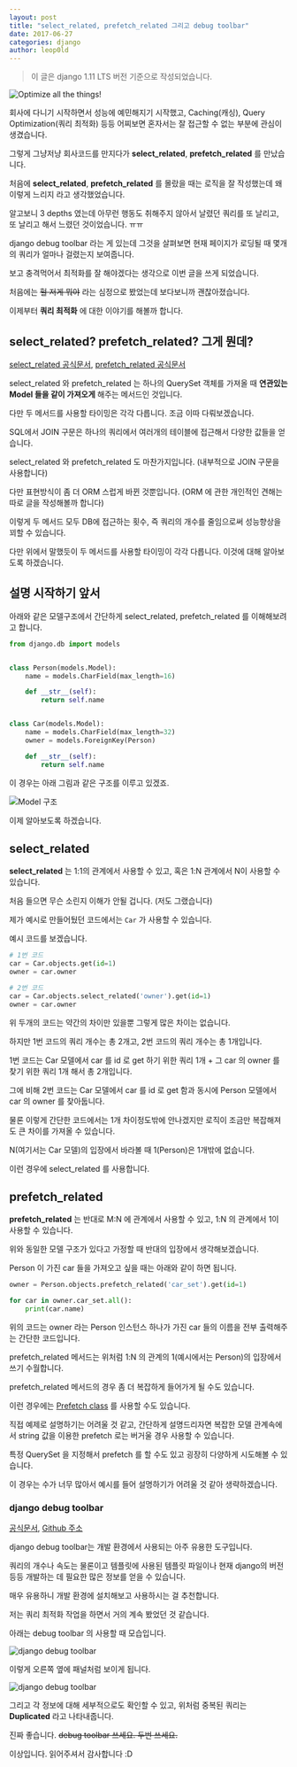 ```yaml
---
layout: post
title: "select_related, prefetch_related 그리고 debug toolbar"
date: 2017-06-27
categories: django
author: leop0ld
---
```


> 이 글은 django 1.11 LTS 버전 기준으로 작성되었습니다.

![Optimize all the things!](/assets/img/optimize-all-the-things.jpg)

회사에 다니기 시작하면서 성능에 예민해지기 시작했고, Caching(캐싱), Query Optimization(쿼리 최적화) 등등 어찌보면 혼자서는 잘 접근할 수 없는 부분에 관심이 생겼습니다.

그렇게 그냥저냥 회사코드를 만지다가 **select_related**, **prefetch_related** 를 만났습니다.

처음에 **select_related**, **prefetch_related** 를 몰랐을 때는 로직을 잘 작성했는데 왜 이렇게 느리지 라고 생각했었습니다.

알고보니 3 depths 였는데 아무런 행동도 취해주지 않아서 날렸던 쿼리를 또 날리고, 또 날리고 해서 느렸던 것이었습니다. ㅠㅠ

django debug toolbar 라는 게 있는데 그것을 살펴보면 현재 페이지가 로딩될 때 몇개의 쿼리가 얼마나 걸렸는지 보여줍니다.

보고 충격먹어서 최적화를 잘 해야겠다는 생각으로 이번 글을 쓰게 되었습니다.

처음에는 ~~헐 저게 뭐야~~ 라는 심정으로 봤었는데 보다보니까 괜찮아졌습니다.

이제부터 **쿼리 최적화** 에 대한 이야기를 해볼까 합니다.

## select\_related? prefetch\_related? 그게 뭔데?

<a href="https://docs.djangoproject.com/en/1.11/ref/models/querysets/#select-related" target="_blank">select_related 공식문서</a>, <a href="https://docs.djangoproject.com/en/1.11/ref/models/querysets/#prefetch-related" target="_blank">prefetch_related 공식문서</a>

select\_related 와 prefetch\_related 는 하나의 QuerySet 객체를 가져올 때 **연관있는 Model 들을 같이 가져오게** 해주는 메서드인 것입니다.

다만 두 메서드를 사용할 타이밍은 각각 다릅니다. 조금 이따 다뤄보겠습니다.

SQL에서 JOIN 구문은 하나의 쿼리에서 여러개의 테이블에 접근해서 다양한 값들을 얻습니다.

select\_related 와 prefetch\_related 도 마찬가지입니다. (내부적으로 JOIN 구문을 사용합니다)

다만 표현방식이 좀 더 ORM 스럽게 바뀐 것뿐입니다. (ORM 에 관한 개인적인 견해는 따로 글을 작성해볼까 합니다)

이렇게 두 메서드 모두 DB에 접근하는 횟수, 즉 쿼리의 개수를 줄임으로써 성능향상을 꾀할 수 있습니다.

다만 위에서 말했듯이 두 메서드를 사용할 타이밍이 각각 다릅니다. 이것에 대해 알아보도록 하겠습니다.

## 설명 시작하기 앞서

아래와 같은 모델구조에서 간단하게 select\_related, prefetch\_related 를 이해해보려고 합니다.

```python
from django.db import models


class Person(models.Model):
    name = models.CharField(max_length=16)

    def __str__(self):
        return self.name


class Car(models.Model):
    name = models.CharField(max_length=32)
    owner = models.ForeignKey(Person)

    def __str__(self):
        return self.name
```

이 경우는 아래 그림과 같은 구조를 이루고 있겠죠.

![Model 구조](/assets/img/select_related-example.jpg)

이제 알아보도록 하겠습니다.

## select_related

**select_related** 는 1:1의 관계에서 사용할 수 있고, 혹은 1:N 관계에서 N이 사용할 수 있습니다.

처음 들으면 무슨 소린지 이해가 안될 겁니다. (저도 그랬습니다)

제가 예시로 만들어뒀던 코드에서는 `Car` 가 사용할 수 있습니다.

예시 코드를 보겠습니다.

```python
# 1번 코드
car = Car.objects.get(id=1)
owner = car.owner
```

```python
# 2번 코드
car = Car.objects.select_related('owner').get(id=1)
owner = car.owner
```

위 두개의 코드는 약간의 차이만 있을뿐 그렇게 많은 차이는 없습니다.

하지만 1번 코드의 쿼리 개수는 총 2개고, 2번 코드의 쿼리 개수는 총 1개입니다.

1번 코드는 Car 모델에서 car 를 id 로 get 하기 위한 쿼리 1개 + 그 car 의 owner 를 찾기 위한 쿼리 1개 해서 총 2개입니다.

그에 비해 2번 코드는 Car 모델에서 car 를 id 로 get 함과 동시에 Person 모델에서 car 의 owner 를 찾아둡니다.

물론 이렇게 간단한 코드에서는 1개 차이정도밖에 안나겠지만 로직이 조금만 복잡해져도 큰 차이를 가져올 수 있습니다.

N(여기서는 Car 모델)의 입장에서 바라볼 때 1(Person)은 1개밖에 없습니다.

이런 경우에 select_related 를 사용합니다.

## prefetch_related

**prefetch_related** 는 반대로 M:N 에 관계에서 사용할 수 있고, 1:N 의 관계에서 1이 사용할 수 있습니다.

위와 동일한 모델 구조가 있다고 가정할 때 반대의 입장에서 생각해보겠습니다.

Person 이 가진 car 들을 가져오고 싶을 때는 아래와 같이 하면 됩니다.

```python
owner = Person.objects.prefetch_related('car_set').get(id=1)

for car in owner.car_set.all():
    print(car.name)
```

위의 코드는 owner 라는 Person 인스턴스 하나가 가진 car 들의 이름을 전부 출력해주는 간단한 코드입니다.

prefetch_related 메서드는 위처럼 1:N 의 관계의 1(예시에서는 Person)의 입장에서 쓰기 수월합니다.

prefetch_related 메서드의 경우 좀 더 복잡하게 들어가게 될 수도 있습니다.

이런 경우에는 <a href="https://docs.djangoproject.com/en/1.11/ref/models/querysets/#prefetch-objects" target="_blank">Prefetch class</a> 를 사용할 수도 있습니다.

직접 예제로 설명하기는 어려울 것 같고, 간단하게 설명드리자면 복잡한 모델 관계속에서 string 값을 이용한 prefetch 로는 버거울 경우 사용할 수 있습니다.

특정 QuerySet 을 지정해서 prefetch 를 할 수도 있고 굉장히 다양하게 시도해볼 수 있습니다.

이 경우는 수가 너무 많아서 예시를 들어 설명하기가 어려울 것 같아 생략하겠습니다.

### django debug toolbar

<a href="https://django-debug-toolbar.readthedocs.io/en/stable/" target="_blank">공식문서</a>, <a href="https://github.com/jazzband/django-debug-toolbar" target="_blank">Github 주소</a>

django debug toolbar는 개발 환경에서 사용되는 아주 유용한 도구입니다.

쿼리의 개수나 속도는 물론이고 템플릿에 사용된 템플릿 파일이나 현재 django의 버전 등등 개발하는 데 필요한 많은 정보를 얻을 수 있습니다.

매우 유용하니 개발 환경에 설치해보고 사용하시는 걸 추천합니다.

저는 쿼리 최적화 작업을 하면서 거의 계속 봤었던 것 같습니다.

아래는 debug toolbar 의 사용할 때 모습입니다.

<img src="/assets/img/django-debug-toolbar-1.png" alt="django debug toolbar" style="max-height: 700px;" />

이렇게 오른쪽 옆에 패널처럼 보이게 됩니다.

![django debug toolbar](/assets/img/django-debug-toolbar-2.png)

그리고 각 정보에 대해 세부적으로도 확인할 수 있고, 위처럼 중복된 쿼리는 **Duplicated** 라고 나타내줍니다.

진짜 좋습니다. ~~debug toolbar 쓰세요. 두번 쓰세요.~~

이상입니다. 읽어주셔서 감사합니다 :D